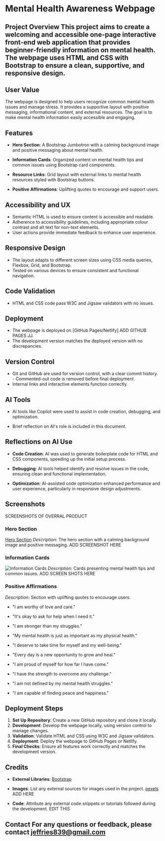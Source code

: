 # Mental Health Awareness Webpage 

## Project Overview This project aims to create a welcoming and accessible one-page interactive front-end web application that provides beginner-friendly information on mental health. The webpage uses HTML and CSS with Bootstrap to ensure a clean, supportive, and responsive design. 

## User Value 

The webpage is designed to help users recognize common mental health issues and manage stress. It provides a supportive layout with positive messaging, informational content, and external resources. The goal is to make mental health information easily accessible and engaging. 

## Features 

- **Hero Section**: A Bootstrap Jumbotron with a calming background image and positive messaging about mental health. 

- **Information Cards**: Organized content on mental health tips and common issues using Bootstrap card components. 

- **Resource Links**: Grid layout with external links to mental health resources 
styled with Bootstrap buttons. 

- **Positive Affirmations**: Uplifting quotes to encourage and support users. 

## Accessibility and UX 

- Semantic HTML is used to ensure content is accessible and readable. 
- Adherence to accessibility guidelines, including appropriate colour contrast and alt text for non-text elements. 
- User actions provide immediate feedback to enhance user experience. 

## Responsive Design 

- The layout adapts to different screen sizes using CSS media queries, Flexbox, Grid, and Bootstrap. 
- Tested on various devices to ensure consistent and functional navigation. 

## Code Validation 
- HTML and CSS code pass W3C and Jigsaw validators with no issues. 

## Deployment 
- The webpage is deployed on [GitHub Pages/Netlify] ADD GITHUB PAGES JJ. 
- The development version matches the deployed version with no discrepancies. 

## Version Control 

- Git and GitHub are used for version control, with a clear commit history. - Commented-out code is removed before final deployment. 
- Internal links and interactive elements function correctly. 

## AI Tools 

- AI tools like Copilot were used to assist in code creation, debugging, and optimization. 

- Brief reflection on AI's role is included in this document.
 
## Reflections on AI Use 

- **Code Creation**: AI was used to generate boilerplate code for HTML and CSS components, speeding up the initial setup process. 

- **Debugging**: AI tools helped identify and resolve issues in the code, ensuring clean and functional implementation. 

- **Optimization**: AI-assisted code optimization enhanced performance and user experience, particularly in responsive design adjustments.
 
## Screenshots 
SCREENSHOTS OF OVERRAL PRODUCT
### Hero Section 

[Hero Section](screenshots/hero_section.png) 
_Description_: The hero section with a calming background image and positive messaging. 
ADD SCREENSHOT HERE
### Information Cards 
![Information Cards](screenshots/information_cards.png) 
_Description_: Cards presenting mental health tips and common issues. 
ADD SCREEN SHOTS HERE
### Positive Affirmations  

_Description_: Section with uplifting quotes to encourage users. 
- "I am worthy of love and care."

- "It's okay to ask for help when I need it."

- "I am stronger than my struggles."

- "My mental health is just as important as my physical health."

- "I deserve to take time for myself and my well-being."

- "Every day is a new opportunity to grow and heal."

- "I am proud of myself for how far I have come."

- "I have the strength to overcome any challenge."

- "I am not defined by my mental health struggles."

- "I am capable of finding peace and happiness."

## Deployment Steps 

1. **Set Up Repository**: Create a new GitHub repository and clone it locally. 
2. **Development**: Develop the webpage locally, using version control to manage changes. 
3. **Validation**: Validate HTML and CSS using W3C and Jigsaw validators. 
4. **Deployment**: Deploy the webpage to GitHub Pages or Netlify. 
5. **Final Checks**: Ensure all features work correctly and matches the development version. 

## Credits 

- **External Libraries**: [Bootstrap](https://getbootstrap.com/) 
- **Images**: List any external sources for images used in the project.
 [pexels](https://www.pexels.com/) ADD HERE

- **Code**: Attribute any external code snippets or tutorials followed during the development. EDIT THIS

## Contact For any questions or feedback, please contact jeffries839@gmail.com